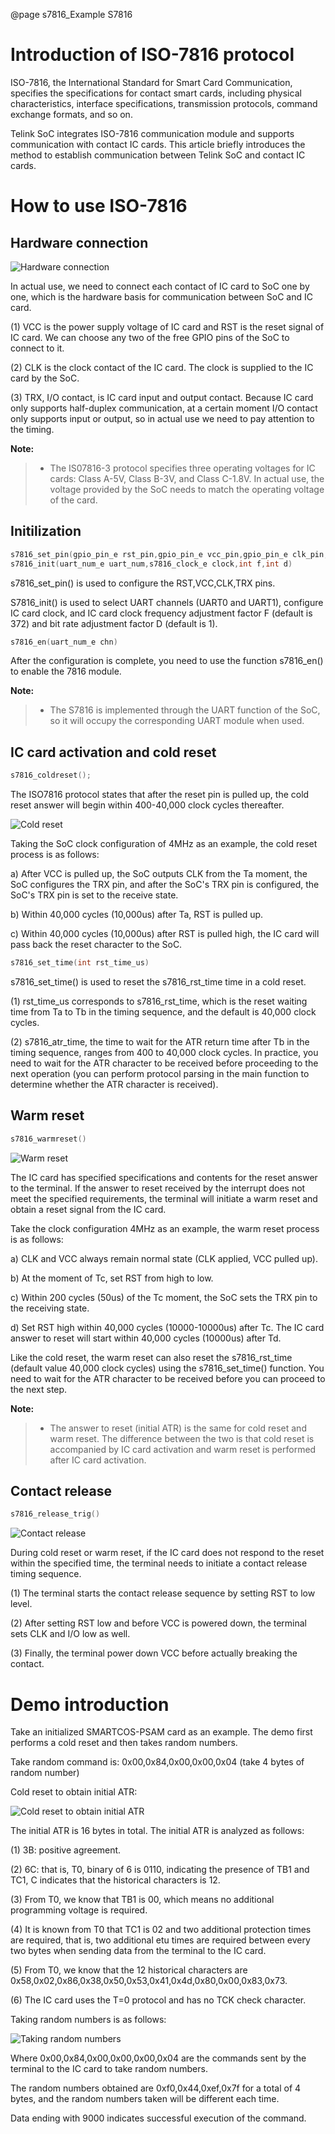 @page s7816_Example S7816

# Introduction of ISO-7816 protocol

ISO-7816, the International Standard for Smart Card Communication, specifies the specifications for contact smart cards, including physical characteristics, interface specifications, transmission protocols, command exchange formats, and so on.

Telink SoC integrates ISO-7816 communication module and supports communication with contact IC cards. This article briefly introduces the method to establish communication between Telink SoC and contact IC cards.

# How to use ISO-7816

## Hardware connection

![Hardware connection](pic/hardwareconnection.png "Hardware connection")

In actual use, we need to connect each contact of IC card to SoC one by one, which is the hardware basis for communication between SoC and IC card.

(1) VCC is the power supply voltage of IC card and RST is the reset signal of IC card. We can choose any two of the free GPIO pins of the SoC to connect to it.

(2) CLK is the clock contact of the IC card. The clock is supplied to the IC card by the SoC.

(3) TRX, I/O contact, is IC card input and output contact. Because IC card only supports half-duplex communication, at a certain moment I/O contact only supports input or output, so in actual use we need to pay attention to the timing.

**Note:**

> - The IS07816-3 protocol specifies three operating voltages for IC cards: Class A-5V, Class B-3V, and Class C-1.8V. In actual use, the voltage provided by the SoC needs to match the operating voltage of the card.

## Initilization

```C
s7816_set_pin(gpio_pin_e rst_pin,gpio_pin_e vcc_pin,gpio_pin_e clk_pin,gpio_pin_e trx_pin)
s7816_init(uart_num_e uart_num,s7816_clock_e clock,int f,int d)
```

s7816_set_pin() is used to configure the RST,VCC,CLK,TRX pins.

S7816_init() is used to select UART channels (UART0 and UART1), configure IC card clock, and IC card clock frequency adjustment factor F (default is 372) and bit rate adjustment factor D (default is 1).

```C
s7816_en(uart_num_e chn)
```

After the configuration is complete, you need to use the function s7816_en() to enable the 7816 module.

**Note:**

> - The S7816 is implemented through the UART function of the SoC, so it will occupy the corresponding UART module when used.

## IC card activation and cold reset

```C
s7816_coldreset();
```

The ISO7816 protocol states that after the reset pin is pulled up, the cold reset answer will begin within 400-40,000 clock cycles thereafter.

![Cold reset](pic/coldreset.png "Cold reset")

Taking the SoC clock configuration of 4MHz as an example, the cold reset process is as follows:

a) After VCC is pulled up, the SoC outputs CLK from the Ta moment, the SoC configures the TRX pin, and after the SoC's TRX pin is configured, the SoC's TRX pin is set to the receive state.

b) Within 40,000 cycles (10,000us) after Ta, RST is pulled up.

c) Within 40,000 cycles (10,000us) after RST is pulled high, the IC card will pass back the reset character to the SoC.

```C
s7816_set_time(int rst_time_us)
```

s7816_set_time() is used to reset the s7816_rst_time time in a cold reset.

(1) rst_time_us corresponds to s7816_rst_time, which is the reset waiting time from Ta to Tb in the timing sequence, and the default is 40,000 clock cycles.

(2) s7816_atr_time, the time to wait for the ATR return time after Tb in the timing sequence, ranges from 400 to 40,000 clock cycles. In practice, you need to wait for the ATR character to be received before proceeding to the next operation (you can perform protocol parsing in the main function to determine whether the ATR character is received).

## Warm reset

```C
s7816_warmreset()
```

![Warm reset](pic/warmreset.png "Warm reset")

The IC card has specified specifications and contents for the reset answer to the terminal. If the answer to reset received by the interrupt does not meet the specified requirements, the terminal will initiate a warm reset and obtain a reset signal from the IC card.

Take the clock configuration 4MHz as an example, the warm reset process is as follows:

a) CLK and VCC always remain normal state (CLK applied, VCC pulled up).

b) At the moment of Tc, set RST from high to low.

c) Within 200 cycles (50us) of the Tc moment, the SoC sets the TRX pin to the receiving state.

d) Set RST high within 40,000 cycles (10000-10000us) after Tc. The IC card answer to reset will start within 40,000 cycles (10000us) after Td.

Like the cold reset, the warm reset can also reset the s7816_rst_time (default value 40,000 clock cycles) using the s7816_set_time() function. You need to wait for the ATR character to be received before you can proceed to the next step.

**Note:**

> - The answer to reset (initial ATR) is the same for cold reset and warm reset. The difference between the two is that cold reset is accompanied by IC card activation and warm reset is performed after IC card activation.

## Contact release

```C
s7816_release_trig()
```

![Contact release](pic/contactrelease.png "Contact release")

During cold reset or warm reset, if the IC card does not respond to the reset within the specified time, the terminal needs to initiate a contact release timing sequence.

(1) The terminal starts the contact release sequence by setting RST to low level.

(2) After setting RST low and before VCC is powered down, the terminal sets CLK and I/O low as well.

(3) Finally, the terminal power down VCC before actually breaking the contact.

# Demo introduction

Take an initialized SMARTCOS-PSAM card as an example. The demo first performs a cold reset and then takes random numbers.

Take random command is: 0x00,0x84,0x00,0x00,0x04 (take 4 bytes of random number)

Cold reset to obtain initial ATR:

![Cold reset to obtain initial ATR](pic/coldresettoobtainatr.png "Cold reset to obtain initial ATR")

The initial ATR is 16 bytes in total. The initial ATR is analyzed as follows:

(1) 3B: positive agreement.

(2) 6C: that is, T0, binary of 6 is 0110, indicating the presence of TB1 and TC1, C indicates that the historical characters is 12.

(3) From T0, we know that TB1 is 00, which means no additional programming voltage is required.

(4) It is known from T0 that TC1 is 02 and two additional protection times are required, that is, two additional etu times are required between every two bytes when sending data from the terminal to the IC card.

(5) From T0, we know that the 12 historical characters are 0x58,0x02,0x86,0x38,0x50,0x53,0x41,0x4d,0x80,0x00,0x83,0x73.

(6) The IC card uses the T=0 protocol and has no TCK check character.

Taking random numbers is as follows:

![Taking random numbers](pic/takingrandomnumbers.png "Taking random numbers")

Where 0x00,0x84,0x00,0x00,0x00,0x04 are the commands sent by the terminal to the IC card to take random numbers.

The random numbers obtained are 0xf0,0x44,0xef,0x7f for a total of 4 bytes, and the random numbers taken will be different each time.

Data ending with 9000 indicates successful execution of the command.
